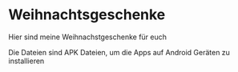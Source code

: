 # Weihnachtsgeschenke
Hier sind meine Weihnachstgeschenke für euch

Die Dateien sind APK Dateien, um die Apps auf Android Geräten zu installieren
